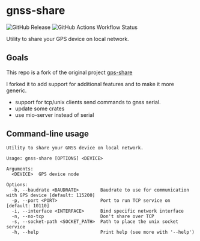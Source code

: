 # gnss-share

![GitHub Release](https://img.shields.io/github/v/release/magicwenli/gnss-share)
![GitHub Actions Workflow Status](https://img.shields.io/github/actions/workflow/status/magicwenli/gnss-share/release.yaml)


Utility to share your GPS device on local network.


## Goals

This repo is a fork of the original project [gps-share](https://github.com/zeenix/gps-share)

I forked it to add support for additional features and to make it more generic.

- support for tcp/unix clients send commands to gnss serial.
- update some crates
- use mio-server instead of serial

## Command-line usage

```plaintext
Utility to share your GNSS device on local network.

Usage: gnss-share [OPTIONS] <DEVICE>

Arguments:
  <DEVICE>  GPS device node

Options:
  -b, --baudrate <BAUDRATE>        Baudrate to use for communication with GPS device [default: 115200]
  -p, --port <PORT>                Port to run TCP service on [default: 10110]
  -i, --interface <INTERFACE>      Bind specific network interface
  -n, --no-tcp                     Don't share over TCP
  -s, --socket-path <SOCKET_PATH>  Path to place the unix socket service
  -h, --help                       Print help (see more with '--help')
```